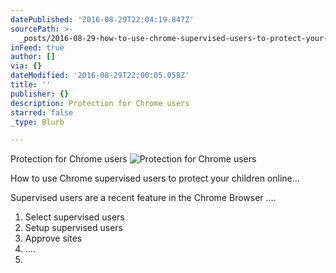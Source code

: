 ```yaml
---
datePublished: '2016-08-29T22:04:19.847Z'
sourcePath: >-
  _posts/2016-08-29-how-to-use-chrome-supervised-users-to-protect-your-children.md
inFeed: true
author: []
via: {}
dateModified: '2016-08-29T22:00:05.058Z'
title: ''
publisher: {}
description: Protection for Chrome users
starred: false
_type: Blurb

---
```

Protection for Chrome users
![Protection for Chrome users](https://the-grid-user-content.s3-us-west-2.amazonaws.com/d5d73e86-bf64-41db-aef2-ea8dd03cca52.png)

How to use Chrome supervised users to protect your children online...

Supervised users are a recent feature in the Chrome Browser ....

1. Select supervised users
2. Setup supervised users
3. Approve sites
4. ....
5.
